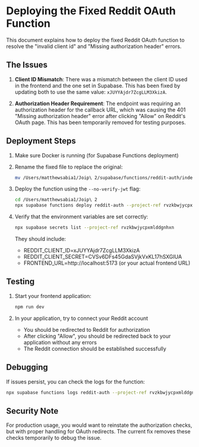 # Deploying the Fixed Reddit OAuth Function

This document explains how to deploy the fixed Reddit OAuth function to resolve the "invalid client id" and "Missing authorization header" errors.

## The Issues

1. **Client ID Mismatch**: There was a mismatch between the client ID used in the frontend and the one set in Supabase. This has been fixed by updating both to use the same value: `xJUYYAjdr7ZcgLLM3XkizA`.

2. **Authorization Header Requirement**: The endpoint was requiring an authorization header for the callback URL, which was causing the 401 "Missing authorization header" error after clicking "Allow" on Reddit's OAuth page. This has been temporarily removed for testing purposes.

## Deployment Steps

1. Make sure Docker is running (for Supabase Functions deployment)

2. Rename the fixed file to replace the original:
   ```bash
   mv /Users/matthewsabia1/Joip\ 2/supabase/functions/reddit-auth/index.fixed.ts /Users/matthewsabia1/Joip\ 2/supabase/functions/reddit-auth/index.ts
   ```

3. Deploy the function using the `--no-verify-jwt` flag:
   ```bash
   cd /Users/matthewsabia1/Joip\ 2
   npx supabase functions deploy reddit-auth --project-ref rvzkbwjycpxmlddgnhxn --no-verify-jwt
   ```

4. Verify that the environment variables are set correctly:
   ```bash
   npx supabase secrets list --project-ref rvzkbwjycpxmlddgnhxn
   ```

   They should include:
   - REDDIT_CLIENT_ID=xJUYYAjdr7ZcgLLM3XkizA
   - REDDIT_CLIENT_SECRET=CVSv6DFs45GdaSVjkVxKL17hSXGIUA
   - FRONTEND_URL=http://localhost:5173 (or your actual frontend URL)

## Testing

1. Start your frontend application:
   ```bash
   npm run dev
   ```

2. In your application, try to connect your Reddit account
   - You should be redirected to Reddit for authorization
   - After clicking "Allow", you should be redirected back to your application without any errors
   - The Reddit connection should be established successfully

## Debugging

If issues persist, you can check the logs for the function:

```bash
npx supabase functions logs reddit-auth --project-ref rvzkbwjycpxmlddgnhxn
```

## Security Note

For production usage, you would want to reinstate the authorization checks, but with proper handling for OAuth redirects. The current fix removes these checks temporarily to debug the issue.